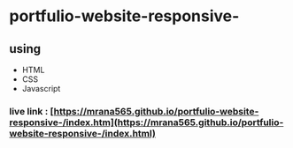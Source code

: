 # portfulio-website-responsive-

## using

* HTML
* CSS
* Javascript

### live link : [https://mrana565.github.io/portfulio-website-responsive-/index.htm](https://mrana565.github.io/portfulio-website-responsive-/index.html)
